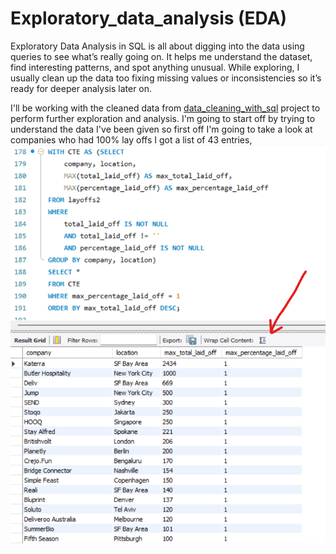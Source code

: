 # Exploratory_data_analysis (EDA)

Exploratory Data Analysis in SQL is all about digging into the data using queries to see what’s really going on. It helps me understand the dataset, find interesting patterns, and spot anything unusual. While exploring, I usually clean up the data too fixing missing values or inconsistencies so it’s ready for deeper analysis later on.

I'll be working with the cleaned data from [data_cleaning_with_sql](https://github.com/Hayat-Halabi/data_cleaning_with_sql/tree/main) project to perform further exploration and analysis.
I'm going to start off by trying to understand the data I've been given so first off I'm going to take a look at companies who had 100% lay offs I got a list of 43 entries, ![image alt](https://github.com/Hayat-Halabi/Exploratory_data_analysis/blob/main/ss10.png?raw=true)
